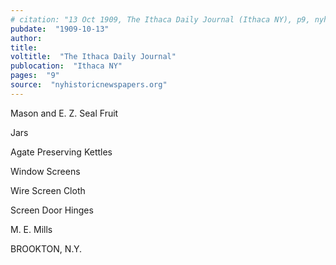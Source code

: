 ```yaml
---
# citation: "13 Oct 1909, The Ithaca Daily Journal (Ithaca NY), p9, nyhistoricnewspapers.org."
pubdate:  "1909-10-13"
author: 
title: 
voltitle:  "The Ithaca Daily Journal"
publocation:  "Ithaca NY"
pages:  "9"
source:  "nyhistoricnewspapers.org"
---
```


Mason and E. Z. Seal Fruit

Jars

Agate Preserving Kettles

Window Screens

Wire Screen Cloth

Screen Door Hinges

M. E. Mills

BROOKTON, N.Y. 



